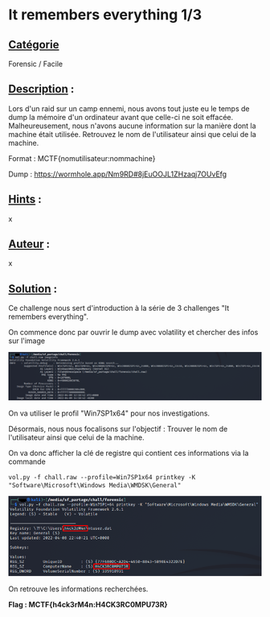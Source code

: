 # **It remembers everything 1/3**
## <u>**Catégorie**</u>

Forensic / Facile

## <u>**Description**</u> :


Lors d'un raid sur un camp ennemi, nous avons tout juste eu le temps de dump la mémoire d'un ordinateur avant que celle-ci ne soit effacée. Malheureusement, nous n'avons aucune information sur la manière dont la machine était utilisée.
Retrouvez le nom de l'utilisateur ainsi que celui de la machine.

Format : MCTF{nomutilisateur:nommachine}

Dump : https://wormhole.app/Nm9RD#8jEuOOJL1ZHzaqj7OUvEfg

## <u>**Hints**</u> :

x

## <u>**Auteur**</u> :

x

## <u>Solution</u> :

Ce challenge nous sert d'introduction à la série de 3 challenges "It remembers everything".

On commence donc par ouvrir le dump avec volatility et chercher des infos sur l'image

![](./photos/imageinfo.png)

On va utiliser le profil "Win7SP1x64" pour nos investigations.

Désormais, nous nous focalisons sur l'objectif : Trouver le nom de l'utilisateur ainsi que celui de la machine.

On va donc afficher la clé de registre qui contient ces informations via la commande 
```
vol.py -f chall.raw --profile=Win7SP1x64 printkey -K "Software\Microsoft\Windows Media\WMDSK\General"
```

![](./photos/commande.png)

On retrouve les informations recherchées. 

**Flag : MCTF{h4ck3rM4n:H4CK3RC0MPU73R}**
